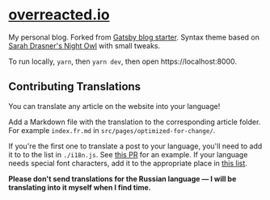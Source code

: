 # [overreacted.io](https://overreacted.io/)

My personal blog. Forked from
[Gatsby blog starter](https://github.com/gatsbyjs/gatsby-starter-blog). Syntax theme based on
[Sarah Drasner's Night Owl](https://github.com/sdras/night-owl-vscode-theme/) with small tweaks.

To run locally, `yarn`, then `yarn dev`, then open https://localhost:8000.

## Contributing Translations

You can translate any article on the website into your language!

Add a Markdown file with the translation to the corresponding article folder. For example
`index.fr.md` in `src/pages/optimized-for-change/`.

If you're the first one to translate a post to your language, you'll need to add it to to the list
in `./i18n.js`. See [this PR](https://github.com/gaearon/overreacted.io/pull/159) for an example. If
your language needs special font characters, add it to the appropriate place in
[this list](https://github.com/gaearon/overreacted.io/blob/5de6c128f798506a54a1a34c32cd5446beecc272/src/utils/i18n.js#L15).

**Please don't send translations for the Russian language — I will be translating into it myself
when I find time.**

